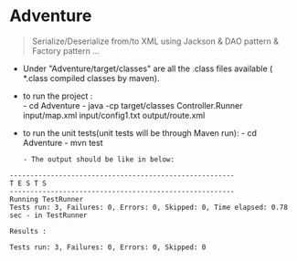 # Adventure
> Serialize/Deserialize from/to XML using Jackson &amp; DAO pattern &amp; Factory pattern ...


- Under "Adventure/target/classes" are all the .class files available ( *.class compiled classes by maven).
- to run the project :     
      - cd  Adventure
      - java  -cp  target/classes  Controller.Runner  input/map.xml  input/config1.txt  output/route.xml
- to run the unit tests(unit tests will be through Maven run): 
      - cd  Adventure
      - mvn test 
      
      - The output should be like in below:
        
 ```
-------------------------------------------------------
 T E S T S
-------------------------------------------------------
Running TestRunner
Tests run: 3, Failures: 0, Errors: 0, Skipped: 0, Time elapsed: 0.78 sec - in TestRunner

Results :

Tests run: 3, Failures: 0, Errors: 0, Skipped: 0

 ```
 
                           
